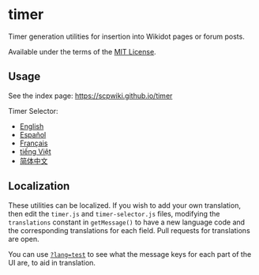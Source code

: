 # timer
Timer generation utilities for insertion into Wikidot pages or forum posts.

Available under the terms of the [MIT License](LICENSE).

## Usage
See the index page: https://scpwiki.github.io/timer

Timer Selector:
* [English](https://scpwiki.github.io/timer/timer-selector.html?lang=en)
* [Español](https://scpwiki.github.io/timer/timer-selector.html?lang=es)
* [Français](https://scpwiki.github.io/timer/timer-selector.html?lang=fr)
* [tiếng Việt](https://scpwiki.github.io/timer/timer-selector.html?lang=vi)
* [简体中文](https://scpwiki.github.io/timer/timer-selector.html?lang=zh)

## Localization
These utilities can be localized. If you wish to add your own translation, then edit the `timer.js` and `timer-selector.js` files, modifying the `translations` constant in `getMessage()` to have a new language code and the corresponding translations for each field. Pull requests for translations are open.

You can use [`?lang=test`](https://scpwiki.github.io/timer/timer-selector.html?lang=test) to see what the message keys for each part of the UI are, to aid in translation.
